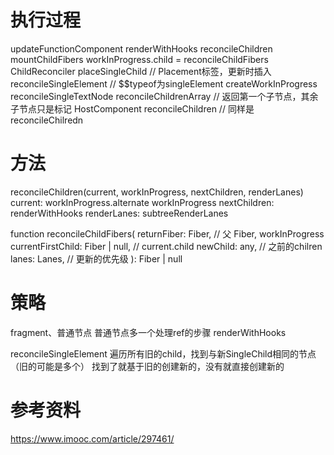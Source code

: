 # 执行过程
updateFunctionComponent
  renderWithHooks
  reconcileChildren
    mountChildFibers
    workInProgress.child = reconcileChildFibers
      ChildReconciler
        placeSingleChild // Placement标签，更新时插入 
        reconcileSingleElement // $$typeof为singleElement
          createWorkInProgress
        reconcileSingleTextNode
        reconcileChildrenArray // 返回第一个子节点，其余子节点只是标记
HostComponent
  reconcileChildren // 同样是reconcileChilredn

# 方法
reconcileChildren(current, workInProgress, nextChildren, renderLanes)
current: workInProgress.alternate
workInProgress
nextChildren: renderWithHooks
renderLanes: subtreeRenderLanes

function reconcileChildFibers(
  returnFiber: Fiber, // 父 Fiber, workInProgress
  currentFirstChild: Fiber | null, // current.child
  newChild: any, // 之前的chilren
  lanes: Lanes, // 更新的优先级
): Fiber | null

# 策略
fragment、普通节点
普通节点多一个处理ref的步骤
renderWithHooks

reconcileSingleElement
遍历所有旧的child，找到与新SingleChild相同的节点（旧的可能是多个）
找到了就基于旧的创建新的，没有就直接创建新的
# 参考资料
https://www.imooc.com/article/297461/
